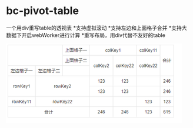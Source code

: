 bc-pivot-table
===
一个用div重写table的透视表
  *支持虚拟滚动
  *支持左边和上面格子合并
  *支持大数据下开启webWorker进行计算
  *重写布局，用div代替不友好的table

![bc-pivot-table preview](https://github.com/beckhayu888/bc-pivot-table/blob/main/src/assets/preview.png)
